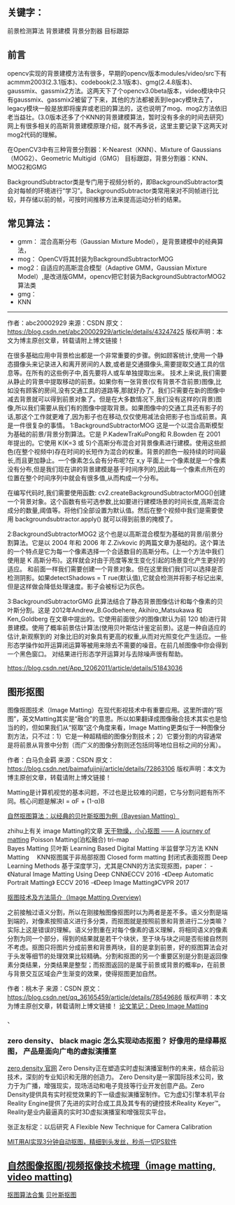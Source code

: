 ## 关键字：
前景检测算法  背景建模  背景分割器 目标跟踪
## 前言

opencv实现的背景建模方法有很多，早期的opencv版本modules/video/src下有acmmm2003(2.3.1版本)、codebook(2.3.1版本)、gmg(2.4.8版本)、gaussmix、gassmix2方法。这两天下了个opencv3.0beta版本，video模块中只有gaussmix、gassmix2被留了下来，其他的方法都被丢到legacy模块去了，legacy模块一般是放即将废弃或老旧的算法的，这也说明了mog、mog2方法依旧老当益壮。(3.0版本还多了个KNN的背景建模算法，暂时没有多余的时间去研究)
网上有很多相关的高斯背景建模原理介绍，就不再多说，这里主要记录下这两天对mog2代码的理解。


在OpenCV3中有三种背景分割器：K-Nearest（KNN）、Mixture of Gaussians（MOG2）、Geometric Multigid（GMG）
目标跟踪，背景分割器：KNN、MOG2和GMG

BackgroundSubtractor类是专门用于视频分析的，即BackgroundSubtractor类会对每帧的环境进行“学习”。BackgroundSubtractor类常用来对不同帧进行比较，并存储以前的帧，可按时间推移方法来提高运动分析的结果。


## 常见算法：
- gmm： 混合高斯分布（Gaussian Mixture Model），是背景建模中的经典算法，
- mog： OpenCV将其封装为BackgroundSubtractorMOG
- mog2：自适应的高斯混合模型（Adaptive GMM，Gaussian Mixture Model）,是改进版GMM，opencv把它封装为BackgroundSubtractorMOG2算法类
- gmg： 
- KNN
--------------------- 
作者：abc20002929 
来源：CSDN 
原文：https://blog.csdn.net/abc20002929/article/details/43247425 
版权声明：本文为博主原创文章，转载请附上博文链接！



在很多基础应用中背景检出都是一个非常重要的步骤。例如顾客统计,使用一个静态摄像头来记录进入和离开房间的人数,或者是交通摄像头,需要提取交通工具的信息等。在所有的这些例子中,首先要将人或车单独提取出来。 
技术上来说,我们需要从静止的背景中提取移动的前景。如果你有一张背景(仅有背景不含前景)图像,比如没有顾客的房间,没有交通工具的道路等,那就好办了。我们只需要在新的图像中减去背景就可以得到前景对象了。但是在大多数情况下,我们没有这样的(背景)图像,所以我们需要从我们有的图像中提取背景。如果图像中的交通工具还有影子的话,那这个工作就更难了,因为影子也在移动,仅仅使用减法会把影子也当成前景。真是一件很复杂的事情。 
1:BackgroundSubtractorMOG 
这是一个以混合高斯模型为基础的前景/背景分割算法。它是 P.KadewTraKuPong和 R.Bowden 在 2001 年提出的。它使用 K(K=3 或 5)个高斯分布混合对背景像素进行建模。使用这些颜色(在整个视频中)存在时间的长短作为混合的权重。背景的颜色一般持续的时间最长,而且更加静止。一个像素怎么会有分布呢?在 x,y 平面上一个像素就是一个像素没有分布,但是我们现在讲的背景建模是基于时间序列的,因此每一个像素点所在的位置在整个时间序列中就会有很多值,从而构成一个分布。

在编写代码时,我们需要使用函数: cv2.createBackgroundSubtractorMOG()创建一个背景对象。这个函数有些可选参数,比如要进行建模场景的时间长度,高斯混合成分的数量,阈值等。将他们全部设置为默认值。然后在整个视频中我们是需要使用 backgroundsubtractor.apply() 就可以得到前景的掩模了。

2:BackgroundSubtractorMOG2 
这个也是以高斯混合模型为基础的背景/前景分割算法。它是以 2004 年和 2006 年 Z.Zivkovic 的两篇文章为基础的。这个算法的一个特点是它为每一个像素选择一个合适数目的高斯分布。(上一个方法中我们使用是 K 高斯分布)。这样就会对由于亮度等发生变化引起的场景变化产生更好的适应。 
和前面一样我们需要创建一个背景对象。但在这里我们我们可以选择是否检测阴影。如果detectShadows = T rue(默认值),它就会检测并将影子标记出来,但是这样做会降低处理速度。影子会被标记为灰色。

3:BackgroundSubtractorGMG 
此算法结合了静态背景图像估计和每个像素的贝叶斯分割。这是 2012年Andrew_B.Godbehere, Akihiro_Matsukawa 和 Ken_Goldberg 在文章中提出的。它使用前面很少的图像(默认为前 120 帧)进行背景建模。使用了概率前景估计算法(使用贝叶斯估计鉴定前景)。这是一种自适应的估计,新观察到的 
对象比旧的对象具有更高的权重,从而对光照变化产生适应。一些形态学操作如开运算闭运算等被用来除去不需要的噪音。在前几帧图像中你会得到一个黑色窗口。 
对结果进行形态学开运算对与去除噪声很有帮助。

https://blog.csdn.net/App_12062011/article/details/51843036


## 图形抠图


图像抠图技术（Image Matting）在现代影视技术中有重要应用。这里所谓的“抠图”，英文Matting其实是“融合”的意思。所以如果翻译成图像融合技术其实也是恰当的的，但如果我们从“抠取”这个角度来看，Image Matting更类似于一种图像分割方法，只不过：1）它是一种超精细的图像分割技术；2）它要分割的内容通常是将前景从背景中分割（而广义的图像分割则还包括同等地位目标之间的分离）。

作者：白马负金羁 
来源：CSDN 
原文：https://blog.csdn.net/baimafujinji/article/details/72863106 
版权声明：本文为博主原创文章，转载请附上博文链接！

Matting是计算机视觉的基本问题，不过也是比较难的问题，它与分割问题有所不同。核心问题是解决I = αF + (1-α)B

[自然抠图算法：以经典的贝叶斯抠图为例（Bayesian Matting）](https://blog.csdn.net/baimafujinji/article/details/72863106?utm_source=gold_browser_extension)


zhihu上有关 image Matting的文章
[天干物燥，小心抠图 —— A journey of matting](https://zhuanlan.zhihu.com/p/27852081)
Poisson Matting(泊松融合)
tri-map  
Bayes Matting 贝叶斯
Learning Based Digital Matting 半监督学习方法
KNN Matting 　KNN抠图属于非局部抠图
Closed form matting 封闭式表面抠图
Deep Learning Methods 基于深度学习，尤其是CNN的方法实现抠图，paper：
-《Natural Image Matting Using Deep CNN》ECCV 2016
-《Deep Automatic Portrait Matting》 ECCV 2016
-《Deep Image Matting》CVPR 2017

[抠图技术及方法简介（Image Matting Overview)](https://blog.csdn.net/qq_36165459/article/details/78549686)

之前接触过语义分割，所以在刚接触图像抠图时以为两者是差不多。语义分割是端到端的，对像素按照语义进行多分类，而抠图就是按照前景和背景进行二分类嘛？实际上这是错误的理解。语义分割重在对每个像素的语义理解，将相同语义的像素分割为同一个部分，得到的结果就是若干个块状，至于块与块之间是否衔接自然则不考虑。抠图只将图片分成前景和背景两块，目的是拿到前景，好的抠图算法会对于头发等细节的处理效果比较精确。分割和抠图的另一个重要区别是分割是返回像素分类结果，分类结果是整型；而抠图返回的是属于前景或背景的概率p，在前景与背景交互区域会产生渐变的效果，使得抠图更加自然。 

作者：桃木子 
来源：CSDN 
原文：https://blog.csdn.net/qq_36165459/article/details/78549686 
版权声明：本文为博主原创文章，转载请附上博文链接！
[论文笔记：Deep Image Matting](https://blog.csdn.net/u012905422/article/details/62226403)

、
### zero density、  black magic 怎么实现动态抠图？ 好像用的是绿幕抠图， 产品是面向广电的虚拟演播室

[zero density 官网](https://www.zerodensity.tv/)
Zero Density正在塑造实时虚拟演播室制作的未来，结合前沿技术，深刻的专业知识和无限的创造力。
Zero Density是一家国际技术公司，致力于为广播，增强现实，现场活动和电子竞技等行业开发创意产品。Zero Density提供具有实时视觉效果的下一级虚拟演播室制作。它为虚幻引擎本机平台Reality Engine提供了先进的实时合成工具及其专有的键控技术Reality Keyer™。Reality是业内最逼真的实时3D虚拟演播室和增强现实平台。

张正友标定：以后研究 A Flexible New Technique for Camera Calibration


[MIT用AI实现3分钟自动抠图，精细到头发丝，秒杀一切PS软件](https://blog.csdn.net/za8KFnpo2/article/details/81978448)



## [自然图像抠图/视频抠像技术梳理（image matting, video matting)](https://blog.csdn.net/jaccen2012/article/details/50208257)

[抠图算法合集](http://www.alphamatting.com/eval_25.php)
[贝叶斯抠图](https://blog.csdn.net/baimafujinji/article/details/72863106?utm_source=gold_browser_extension)
